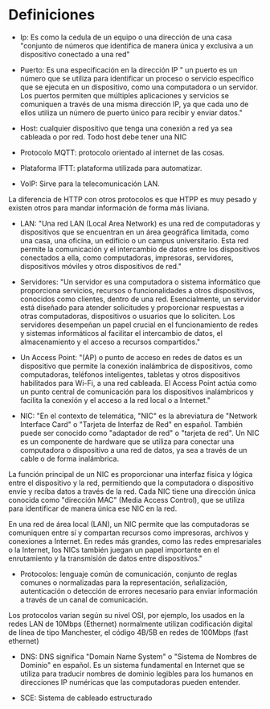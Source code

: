 # Definiciones

- Ip: Es como la cedula de un equipo o una dirección de una casa
"conjunto de números que identifica de manera única y exclusiva a un dispositivo conectado a una red"

- Puerto: Es una especificación en la dirección IP
" un puerto es un número que se utiliza para identificar un proceso o servicio específico que se ejecuta en un dispositivo, como una computadora o un servidor. Los puertos permiten que múltiples aplicaciones y servicios se comuniquen a través de una misma dirección IP, ya que cada uno de ellos utiliza un número de puerto único para recibir y enviar datos."

- Host: cualquier dispositivo que tenga una conexión a red ya sea cableada o por red. Todo host debe tener una NIC

- Protocolo MQTT: protocolo orientado al internet de las cosas.

- Plataforma IFTT: plataforma utilizada para automatizar. 

- VoIP: Sirve para la telecomunicación LAN.

La diferencia de HTTP con otros protocolos es que HTPP es muy pesado y existen otros para mandar información de forma más liviana.

- LAN: "Una red LAN (Local Area Network) es una red de computadoras y dispositivos que se encuentran en un área geográfica limitada, como una casa, una oficina, un edificio o un campus universitario. Esta red permite la comunicación y el intercambio de datos entre los dispositivos conectados a ella, como computadoras, impresoras, servidores, dispositivos móviles y otros dispositivos de red."

- Servidores: "Un servidor es una computadora o sistema informático que proporciona servicios, recursos o funcionalidades a otros dispositivos, conocidos como clientes, dentro de una red. Esencialmente, un servidor está diseñado para atender solicitudes y proporcionar respuestas a otras computadoras, dispositivos o usuarios que lo soliciten. Los servidores desempeñan un papel crucial en el funcionamiento de redes y sistemas informáticos al facilitar el intercambio de datos, el almacenamiento y el acceso a recursos compartidos."

- Un Access Point: "(AP) o punto de acceso en redes de datos es un dispositivo que permite la conexión inalámbrica de dispositivos, como computadoras, teléfonos inteligentes, tabletas y otros dispositivos habilitados para Wi-Fi, a una red cableada. El Access Point actúa como un punto central de comunicación para los dispositivos inalámbricos y facilita la conexión y el acceso a la red local o a Internet."

- NIC: "En el contexto de telemática, "NIC" es la abreviatura de "Network Interface Card" o "Tarjeta de Interfaz de Red" en español. También puede ser conocido como "adaptador de red" o "tarjeta de red". Un NIC es un componente de hardware que se utiliza para conectar una computadora o dispositivo a una red de datos, ya sea a través de un cable o de forma inalámbrica.

La función principal de un NIC es proporcionar una interfaz física y lógica entre el dispositivo y la red, permitiendo que la computadora o dispositivo envíe y reciba datos a través de la red. Cada NIC tiene una dirección única conocida como "dirección MAC" (Media Access Control), que se utiliza para identificar de manera única ese NIC en la red.

En una red de área local (LAN), un NIC permite que las computadoras se comuniquen entre sí y compartan recursos como impresoras, archivos y conexiones a Internet. En redes más grandes, como las redes empresariales o la Internet, los NICs también juegan un papel importante en el enrutamiento y la transmisión de datos entre dispositivos."

- Protocolos: lenguaje común de comunicación, conjunto de reglas comunes o normalizadas para la representación, señalización, autenticación o detección de errores necesario para enviar información a través de un canal de comunicación.

Los protocolos varian según su nivel OSI, por ejemplo, los usados en la redes LAN de 10Mbps (Ethernet) normalmente utilizan codificación digital de línea de tipo Manchester, el código 4B/5B en redes de 100Mbps (fast ethernet)

- DNS: DNS significa "Domain Name System" o "Sistema de Nombres de Dominio" en español. Es un sistema fundamental en Internet que se utiliza para traducir nombres de dominio legibles para los humanos en direcciones IP numéricas que las computadoras pueden entender.

- SCE: Sistema de cableado estructurado
